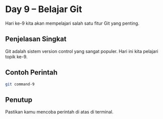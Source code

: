 # Day 9 – Belajar Git

Hari ke-9 kita akan mempelajari salah satu fitur Git yang penting.

## Penjelasan Singkat

Git adalah sistem version control yang sangat populer. Hari ini kita pelajari topik ke-9.

## Contoh Perintah

```bash
git command-9
```

## Penutup

Pastikan kamu mencoba perintah di atas di terminal.
